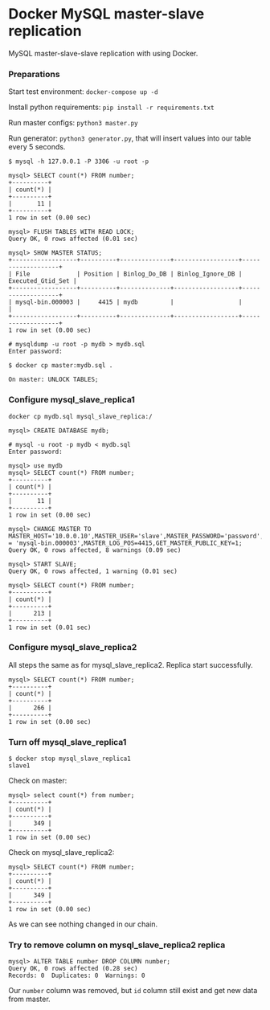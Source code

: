 Docker MySQL master-slave replication 
========================

MySQL master-slave-slave replication with using Docker.

### Preparations

Start test environment: `docker-compose up -d`

Install python requirements: `pip install -r requirements.txt`

Run master configs: `python3 master.py`

Run generator: `python3 generator.py`, that will insert values into our table every 5 seconds.

```
$ mysql -h 127.0.0.1 -P 3306 -u root -p

mysql> SELECT count(*) FROM number;
+----------+
| count(*) |
+----------+
|       11 |
+----------+
1 row in set (0.00 sec)

mysql> FLUSH TABLES WITH READ LOCK;
Query OK, 0 rows affected (0.01 sec)

mysql> SHOW MASTER STATUS;
+------------------+----------+--------------+------------------+-------------------+
| File             | Position | Binlog_Do_DB | Binlog_Ignore_DB | Executed_Gtid_Set |
+------------------+----------+--------------+------------------+-------------------+
| mysql-bin.000003 |     4415 | mydb         |                  |                   |
+------------------+----------+--------------+------------------+-------------------+
1 row in set (0.00 sec)

# mysqldump -u root -p mydb > mydb.sql
Enter password: 

$ docker cp master:mydb.sql .

On master: UNLOCK TABLES;
```

### Configure mysql_slave_replica1
```
docker cp mydb.sql mysql_slave_replica:/

mysql> CREATE DATABASE mydb;

# mysql -u root -p mydb < mydb.sql
Enter password: 

mysql> use mydb
mysql> SELECT count(*) FROM number;
+----------+
| count(*) |
+----------+
|       11 |
+----------+
1 row in set (0.00 sec)

mysql> CHANGE MASTER TO MASTER_HOST='10.0.0.10',MASTER_USER='slave',MASTER_PASSWORD='password',MASTER_LOG_FILE = 'mysql-bin.000003',MASTER_LOG_POS=4415,GET_MASTER_PUBLIC_KEY=1;
Query OK, 0 rows affected, 8 warnings (0.09 sec)

mysql> START SLAVE;
Query OK, 0 rows affected, 1 warning (0.01 sec)

mysql> SELECT count(*) FROM number;
+----------+
| count(*) |
+----------+
|      213 |
+----------+
1 row in set (0.01 sec)

```

### Configure mysql_slave_replica2
All steps the same as for mysql_slave_replica2. Replica start successfully.
```
mysql> SELECT count(*) FROM number;
+----------+
| count(*) |
+----------+
|      266 |
+----------+
1 row in set (0.00 sec)
```

### Turn off mysql_slave_replica1
```
$ docker stop mysql_slave_replica1
slave1
```
Check on master:
```
mysql> select count(*) from number;
+----------+
| count(*) |
+----------+
|      349 |
+----------+
1 row in set (0.00 sec)
```
Check on mysql_slave_replica2:
```
mysql> SELECT count(*) FROM number;
+----------+
| count(*) |
+----------+
|      349 |
+----------+
1 row in set (0.00 sec)
```
As we can see nothing changed in our chain.

### Try to remove column on mysql_slave_replica2 replica
```
mysql> ALTER TABLE number DROP COLUMN number;
Query OK, 0 rows affected (0.28 sec)
Records: 0  Duplicates: 0  Warnings: 0

```
Our `number` column was removed, but `id` column still exist and get new data from master.
